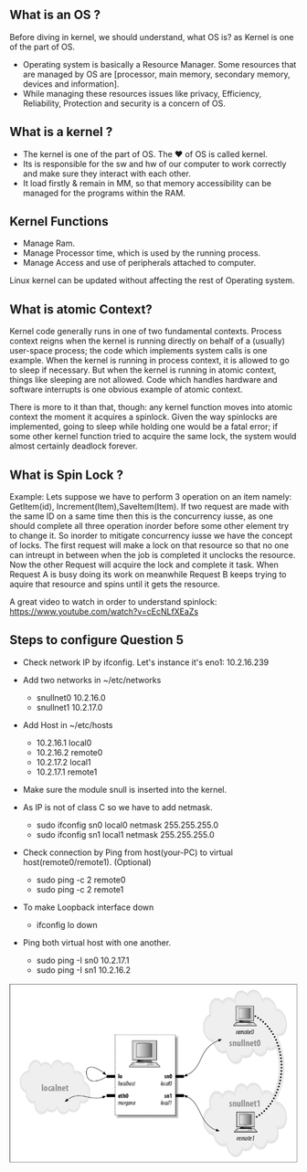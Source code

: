 ## What is an OS ?

Before diving in kernel, we should understand, what OS is? as Kernel is one of the part of OS.

- Operating system is basically a Resource Manager. Some resources that are managed by OS are [processor, main memory, secondary memory, devices and information].
- While managing these resources issues like privacy, Efficiency, Reliability, Protection and security is a concern of OS.

## What is a kernel ?

- The kernel is one of the part of OS. The ❤️ of OS is called kernel.
- Its is responsible for the sw and hw of our computer to work correctly and make sure they interact with each other.
- It load firstly & remain in MM, so that memory accessibility can be managed for the programs within the RAM.

## Kernel Functions

- Manage Ram.
- Manage Processor time, which is used by the running process.
- Manage Access and use of peripherals attached to computer.

Linux kernel can be updated without affecting the rest of Operating system.

## What is atomic Context? 

Kernel code generally runs in one of two fundamental contexts. Process context reigns when the kernel is running directly on behalf of a (usually) user-space process; the code which implements system calls is one example. When the kernel is running in process context, it is allowed to go to sleep if necessary. But when the kernel is running in atomic context, things like sleeping are not allowed. Code which handles hardware and software interrupts is one obvious example of atomic context. 

There is more to it than that, though: any kernel function moves into atomic context the moment it acquires a spinlock. Given the way spinlocks are implemented, going to sleep while holding one would be a fatal error; if some other kernel function tried to acquire the same lock, the system would almost certainly deadlock forever. 


## What is Spin Lock ? 

Example: Lets suppose we have to perform 3 operation on an item namely: GetItem(id), Increment(Item),SaveItem(Item). If two request are made with the same ID on a same time then this is the concurrency iusse, as one should complete all three operation inorder before some other element try to change it. So inorder to mitigate concurrency iusse we have the concept of locks. The first request will make a lock on that resource so that no one can intreupt in between when the job is completed it unclocks the resource. Now the other Request will acquire the lock and complete it task. When Request A is busy doing its work on meanwhile Request B keeps trying to aquire that resource and spins until it gets the resource. 

A great video to watch in order to understand spinlock: 
https://www.youtube.com/watch?v=cEcNLfXEaZs

## Steps to configure Question 5

- Check network IP by ifconfig. Let's instance it's eno1: 10.2.16.239

- Add two networks in ~/etc/networks
    - snullnet0 10.2.16.0
    - snullnet1 10.2.17.0

- Add Host in ~/etc/hosts
    
    - 10.2.16.1     local0
    - 10.2.16.2     remote0   
    - 10.2.17.2     local1
    - 10.2.17.1     remote1

- Make sure the module snull is inserted into the kernel.

- As IP is not of class C so we have to add netmask.
   - sudo ifconfig sn0 local0 netmask 255.255.255.0
   - sudo ifconfig sn1 local1 netmask 255.255.255.0

- Check connection by Ping from host(your-PC) to virtual host(remote0/remote1). (Optional)
    - sudo ping -c 2 remote0
    - sudo ping -c 2 remote1

- To make Loopback interface down
    - ifconfig lo down

- Ping both virtual host with one another.
    - sudo ping -I sn0 10.2.17.1
    - sudo ping -I sn1 10.2.16.2


![screenshot](section-a/q5/images/q5-ref.png)
